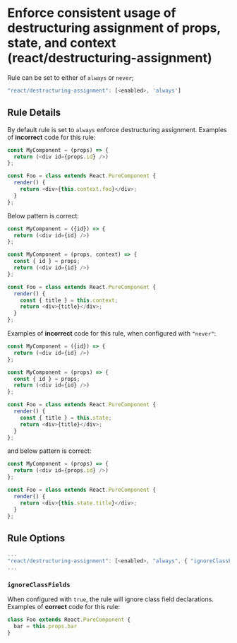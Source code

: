 # Enforce consistent usage of destructuring assignment of props, state, and context (react/destructuring-assignment)

Rule can be set to either of `always` or `never`;
```js
"react/destructuring-assignment": [<enabled>, 'always']
```

## Rule Details

By default rule is set to `always` enforce destructuring assignment. Examples of **incorrect** code for this rule:

```js
const MyComponent = (props) => {
  return (<div id={props.id} />)
};
```

```js
const Foo = class extends React.PureComponent {
  render() {
    return <div>{this.context.foo}</div>;
  }
};
```

Below pattern is correct:

```js
const MyComponent = ({id}) => {
  return (<div id={id} />)
};
```

```js
const MyComponent = (props, context) => {
  const { id } = props;
  return (<div id={id} />)
};
```

```js
const Foo = class extends React.PureComponent {
  render() {
    const { title } = this.context;
    return <div>{title}</div>;
  }
};
```

Examples of **incorrect** code for this rule, when configured with `"never"`:

```js
const MyComponent = ({id}) => {
  return (<div id={id} />)
};
```

```js
const MyComponent = (props) => {
  const { id } = props;
  return (<div id={id} />)
};
```

```js
const Foo = class extends React.PureComponent {
  render() {
    const { title } = this.state;
    return <div>{title}</div>;
  }
};
```

and below pattern is correct:

```js
const MyComponent = (props) => {
  return (<div id={props.id} />)
};
```

```js
const Foo = class extends React.PureComponent {
  render() {
    return <div>{this.state.title}</div>;
  }
};
```

## Rule Options

```js
...
"react/destructuring-assignment": [<enabled>, "always", { "ignoreClassFields": <boolean> }]
...
```

### `ignoreClassFields`

When configured with `true`, the rule will ignore class field declarations. Examples of **correct** code for this rule:

```jsx
class Foo extends React.PureComponent {
  bar = this.props.bar
}
```